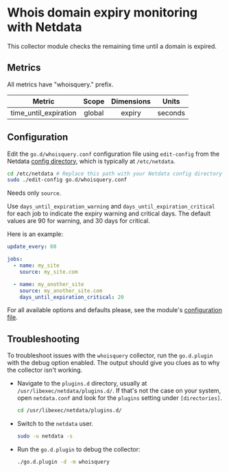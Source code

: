<!--
title: "Whois domain expiry monitoring with Netdata"
description: "Monitor the health and performance of domain expiry with zero configuration, per-second metric granularity, and interactive visualizations."
custom_edit_url: "https://github.com/netdata/go.d.plugin/edit/master/modules/whoisquery/README.md"
sidebar_label: "Whois domain expiry"
learn_status: "Published"
learn_topic_type: "References"
learn_rel_path: "WebApps"
-->

# Whois domain expiry monitoring with Netdata

This collector module checks the remaining time until a domain is expired.

## Metrics

All metrics have "whoisquery." prefix.

| Metric                | Scope  | Dimensions |  Units  |
|-----------------------|:------:|:----------:|:-------:|
| time_until_expiration | global |   expiry   | seconds |

## Configuration

Edit the `go.d/whoisquery.conf` configuration file using `edit-config` from the
Netdata [config directory](https://learn.netdata.cloud/docs/configure/nodes), which is typically at `/etc/netdata`.

```bash
cd /etc/netdata # Replace this path with your Netdata config directory
sudo ./edit-config go.d/whoisquery.conf
```

Needs only `source`.

Use `days_until_expiration_warning` and `days_until_expiration_critical` for each job to indicate the expiry warning and
critical days. The default values are 90 for warning, and 30 days for critical.

Here is an example:

```yaml
update_every: 60

jobs:
  - name: my_site
    source: my_site.com

  - name: my_another_site
    source: my_another_site.com
    days_until_expiration_critical: 20

```

For all available options and defaults please, see the
module's [configuration file](https://github.com/netdata/go.d.plugin/blob/master/config/go.d/whoisquery.conf).

## Troubleshooting

To troubleshoot issues with the `whoisquery` collector, run the `go.d.plugin` with the debug option enabled. The output
should give you clues as to why the collector isn't working.

- Navigate to the `plugins.d` directory, usually at `/usr/libexec/netdata/plugins.d/`. If that's not the case on
  your system, open `netdata.conf` and look for the `plugins` setting under `[directories]`.

  ```bash
  cd /usr/libexec/netdata/plugins.d/
  ```

- Switch to the `netdata` user.

  ```bash
  sudo -u netdata -s
  ```

- Run the `go.d.plugin` to debug the collector:

  ```bash
  ./go.d.plugin -d -m whoisquery
  ```
